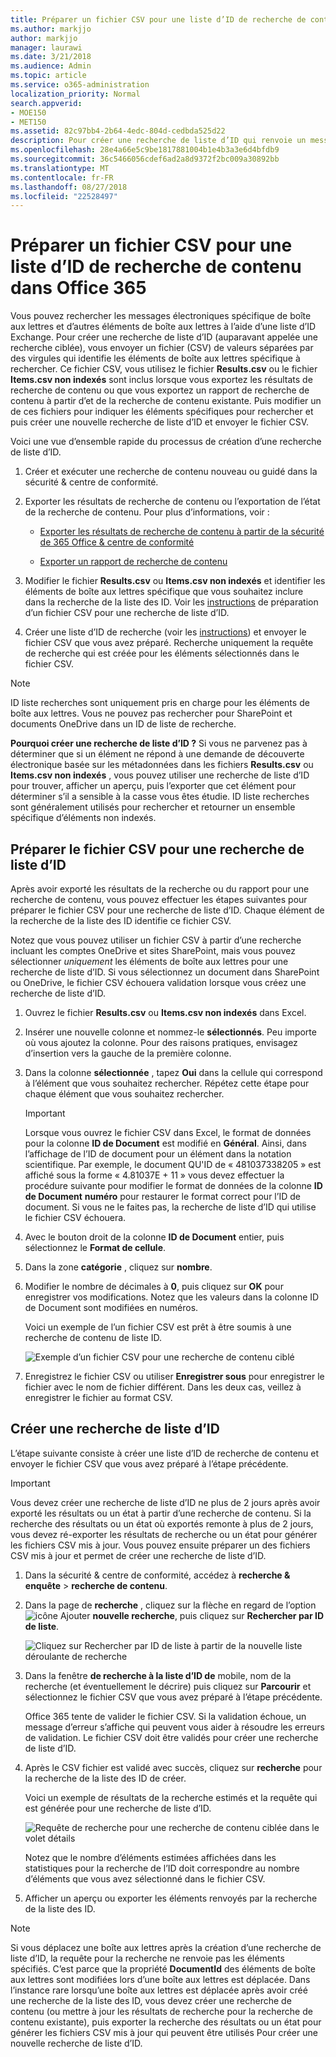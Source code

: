 ```yaml
---
title: Préparer un fichier CSV pour une liste d’ID de recherche de contenu dans Office 365
ms.author: markjjo
author: markjjo
manager: laurawi
ms.date: 3/21/2018
ms.audience: Admin
ms.topic: article
ms.service: o365-administration
localization_priority: Normal
search.appverid:
- MOE150
- MET150
ms.assetid: 82c97bb4-2b64-4edc-804d-cedbda525d22
description: Pour créer une recherche de liste d’ID qui renvoie un message électronique spécifique, utilisez le fichier Results.csv ou Items.csv non indexées à partir d’une recherche de contenu existante. ID liste recherches sont généralement utilisés pour renvoyer des éléments de boîte aux lettres partiellement indexé.
ms.openlocfilehash: 28e4a66e5c9be1817881004b1e4b3a3e6d4bfdb9
ms.sourcegitcommit: 36c5466056cdef6ad2a8d9372f2bc009a30892bb
ms.translationtype: MT
ms.contentlocale: fr-FR
ms.lasthandoff: 08/27/2018
ms.locfileid: "22528497"
---
```

# <a name="prepare-a-csv-file-for-an-id-list-content-search-in-office-365"></a>Préparer un fichier CSV pour une liste d’ID de recherche de contenu dans Office 365

Vous pouvez rechercher les messages électroniques spécifique de boîte aux lettres et d’autres éléments de boîte aux lettres à l’aide d’une liste d’ID Exchange. Pour créer une recherche de liste d’ID (auparavant appelée une recherche ciblée), vous envoyer un fichier (CSV) de valeurs séparées par des virgules qui identifie les éléments de boîte aux lettres spécifique à rechercher. Ce fichier CSV, vous utilisez le fichier **Results.csv** ou le fichier **Items.csv non indexés** sont inclus lorsque vous exportez les résultats de recherche de contenu ou que vous exportez un rapport de recherche de contenu à partir d’et de la recherche de contenu existante. Puis modifier un de ces fichiers pour indiquer les éléments spécifiques pour rechercher et puis créer une nouvelle recherche de liste d’ID et envoyer le fichier CSV. 
  
Voici une vue d’ensemble rapide du processus de création d’une recherche de liste d’ID.
  
1. Créer et exécuter une recherche de contenu nouveau ou guidé dans la sécurité &amp; centre de conformité.
    
2. Exporter les résultats de recherche de contenu ou l’exportation de l’état de la recherche de contenu. Pour plus d’informations, voir :
    
    - [Exporter les résultats de recherche de contenu à partir de la sécurité de 365 Office &amp; centre de conformité](export-search-results.md)
    
    - [Exporter un rapport de recherche de contenu](export-a-content-search-report.md)
    
3. Modifier le fichier **Results.csv** ou **Items.csv non indexés** et identifier les éléments de boîte aux lettres spécifique que vous souhaitez inclure dans la recherche de la liste des ID. Voir les [instructions](#prepare-the-csv-file-for-an-id-list-search) de préparation d’un fichier CSV pour une recherche de liste d’ID. 
    
4. Créer une liste d’ID de recherche (voir les [instructions](#create-an-id-list-search)) et envoyer le fichier CSV que vous avez préparé. Recherche uniquement la requête de recherche qui est créée pour les éléments sélectionnés dans le fichier CSV.
    
> [!NOTE]
> ID liste recherches sont uniquement pris en charge pour les éléments de boîte aux lettres. Vous ne pouvez pas rechercher pour SharePoint et documents OneDrive dans un ID de liste de recherche. 
  
 **Pourquoi créer une recherche de liste d’ID ?** Si vous ne parvenez pas à déterminer que si un élément ne répond à une demande de découverte électronique basée sur les métadonnées dans les fichiers **Results.csv** ou **Items.csv non indexés** , vous pouvez utiliser une recherche de liste d’ID pour trouver, afficher un aperçu, puis l’exporter que cet élément pour déterminer s’il a sensible à la casse vous êtes étudie. ID liste recherches sont généralement utilisés pour rechercher et retourner un ensemble spécifique d’éléments non indexés. 
  
## <a name="prepare-the-csv-file-for-an-id-list-search"></a>Préparer le fichier CSV pour une recherche de liste d’ID

Après avoir exporté les résultats de la recherche ou du rapport pour une recherche de contenu, vous pouvez effectuer les étapes suivantes pour préparer le fichier CSV pour une recherche de liste d’ID. Chaque élément de la recherche de la liste des ID identifie ce fichier CSV.
  
Notez que vous pouvez utiliser un fichier CSV à partir d’une recherche incluant les comptes OneDrive et sites SharePoint, mais vous pouvez sélectionner *uniquement* les éléments de boîte aux lettres pour une recherche de liste d’ID. Si vous sélectionnez un document dans SharePoint ou OneDrive, le fichier CSV échouera validation lorsque vous créez une recherche de liste d’ID. 
  
1. Ouvrez le fichier **Results.csv** ou **Items.csv non indexés** dans Excel. 
    
2. Insérer une nouvelle colonne et nommez-le **sélectionnés**. Peu importe où vous ajoutez la colonne. Pour des raisons pratiques, envisagez d’insertion vers la gauche de la première colonne.
    
3. Dans la colonne **sélectionnée** , tapez **Oui** dans la cellule qui correspond à l’élément que vous souhaitez rechercher. Répétez cette étape pour chaque élément que vous souhaitez rechercher. 
    
    > [!IMPORTANT]
    > Lorsque vous ouvrez le fichier CSV dans Excel, le format de données pour la colonne **ID de Document** est modifié en **Général**. Ainsi, dans l’affichage de l’ID de document pour un élément dans la notation scientifique. Par exemple, le document QU'ID de « 481037338205 » est affiché sous la forme « 4.81037E + 11 » vous devez effectuer la procédure suivante pour modifier le format de données de la colonne **ID de Document** **numéro** pour restaurer le format correct pour l’ID de document. Si vous ne le faites pas, la recherche de liste d’ID qui utilise le fichier CSV échouera. 
  
4. Avec le bouton droit de la colonne **ID de Document** entier, puis sélectionnez le **Format de cellule**.
    
5. Dans la zone **catégorie** , cliquez sur **nombre**.
    
6. Modifier le nombre de décimales à **0**, puis cliquez sur **OK** pour enregistrer vos modifications. Notez que les valeurs dans la colonne ID de Document sont modifiées en numéros. 
    
    Voici un exemple de l’un fichier CSV est prêt à être soumis à une recherche de contenu de liste ID.
    
    ![Exemple d’un fichier CSV pour une recherche de contenu ciblé](media/8371b8cb-1638-496e-9be1-fe1565757d67.png)
  
7. Enregistrez le fichier CSV ou utiliser **Enregistrer sous** pour enregistrer le fichier avec le nom de fichier différent. Dans les deux cas, veillez à enregistrer le fichier au format CSV. 
  
## <a name="create-an-id-list-search"></a>Créer une recherche de liste d’ID

L’étape suivante consiste à créer une liste d’ID de recherche de contenu et envoyer le fichier CSV que vous avez préparé à l’étape précédente.
  
> [!IMPORTANT]
> Vous devez créer une recherche de liste d’ID ne plus de 2 jours après avoir exporté les résultats ou un état à partir d’une recherche de contenu. Si la recherche des résultats ou un état où exportés remonte à plus de 2 jours, vous devez ré-exporter les résultats de recherche ou un état pour générer les fichiers CSV mis à jour. Vous pouvez ensuite préparer un des fichiers CSV mis à jour et permet de créer une recherche de liste d’ID. 
  
1. Dans la sécurité &amp; centre de conformité, accédez à **recherche &amp; enquête** \> **recherche de contenu**.
    
2. Dans la page de **recherche** , cliquez sur la flèche en regard de l’option ![icône Ajouter](media/8ee52980-254b-440b-99a2-18d068de62d3.gif) **nouvelle recherche**, puis cliquez sur **Rechercher par ID de liste**.
    
    ![Cliquez sur Rechercher par ID de liste à partir de la nouvelle liste déroulante de recherche](media/e65f9942-09b2-4127-865e-e64029a590df.png)
  
3. Dans la fenêtre **de recherche à la liste d’ID de** mobile, nom de la recherche (et éventuellement le décrire) puis cliquez sur **Parcourir** et sélectionnez le fichier CSV que vous avez préparé à l’étape précédente. 
    
    Office 365 tente de valider le fichier CSV. Si la validation échoue, un message d’erreur s’affiche qui peuvent vous aider à résoudre les erreurs de validation. Le fichier CSV doit être validés pour créer une recherche de liste d’ID.
    
4. Après le CSV fichier est validé avec succès, cliquez sur **recherche** pour la recherche de la liste des ID de créer. 
    
    Voici un exemple de résultats de la recherche estimés et la requête qui est générée pour une recherche de liste d’ID.
    
    ![Requête de recherche pour une recherche de contenu ciblée dans le volet détails](media/dbd9e570-c04b-4056-a8a7-37e9916ec683.png)
  
    Notez que le nombre d’éléments estimées affichées dans les statistiques pour la recherche de l’ID doit correspondre au nombre d’éléments que vous avez sélectionné dans le fichier CSV.
    
5. Afficher un aperçu ou exporter les éléments renvoyés par la recherche de la liste des ID.
    
> [!NOTE]
> Si vous déplacez une boîte aux lettres après la création d’une recherche de liste d’ID, la requête pour la recherche ne renvoie pas les éléments spécifiés. C’est parce que la propriété **DocumentId** des éléments de boîte aux lettres sont modifiées lors d’une boîte aux lettres est déplacée. Dans l’instance rare lorsqu’une boîte aux lettres est déplacée après avoir créé une recherche de la liste des ID, vous devez créer une recherche de contenu (ou mettre à jour les résultats de recherche pour la recherche de contenu existante), puis exporter la recherche des résultats ou un état pour générer les fichiers CSV mis à jour qui peuvent être utilisés  Pour créer une nouvelle recherche de liste d’ID. 
